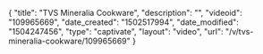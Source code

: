 {
    "title": "TVS Mineralia Cookware",
    "description": "",
    "videoid": "109965669",
    "date_created": "1502517994",
    "date_modified": "1504247456",
    "type": "captivate",
    "layout": "video",
    "url": "\/v\/tvs-mineralia-cookware\/109965669"
}